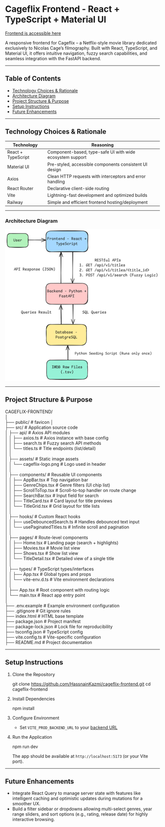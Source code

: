 # Cageflix Frontend - React + TypeScript + Material UI

[Frontend is accessible here](https://cageflix-frontend-production.up.railway.app/)

A responsive frontend for Cageflix – a Netflix-style movie library dedicated exclusively to Nicolas Cage’s filmography.
Built with React, TypeScript, and Material UI, it offers intuitive navigation, fuzzy search capabilities, and seamless integration with the FastAPI backend.

---

## Table of Contents

- [Technology Choices & Rationale](#technology-choices--rationale)
- [Architecture Diagram](#architecture-diagram)
- [Project Structure & Purpose](#project-structure--purpose)
- [Setup Instructions](#setup-instructions)
- [Future Enhancements](#future-enhancements)

---

## Technology Choices & Rationale

| Technology         | Reasoning                                                 |
| ------------------ | --------------------------------------------------------- |
| React + TypeScript | Component-based, type-safe UI with wide ecosystem support |
| Material UI        | Pre-styled, accessible components consistent UI design    |
| Axios              | Clean HTTP requests with interceptors and error handling  |
| React Router       | Declarative client-side routing                           |
| Vite               | Lightning-fast development and optimized builds           |
| Railway            | Simple and efficient frontend hosting/deployment          |

---

### Architecture Diagram

![Frontend Architecture Diagram](./docs/architecture.png)

---

## Project Structure & Purpose

CAGEFLIX-FRONTEND/  
│  
├── public/ # favicon
│  
├── src/ # Application source code  
│ ├── api/ # Axios API modules  
│ │ ├── axios.ts # Axios instance with base config  
│ │ ├── search.ts # Fuzzy search API methods  
│ │ └── titles.ts # Title endpoints (list/detail)  
│ │  
│ ├── assets/ # Static image assets  
│ │ └── cageflix-logo.png # Logo used in header  
│ │  
│ ├── components/ # Reusable UI components  
│ │ ├── AppBar.tsx # Top navigation bar  
│ │ ├── GenreChips.tsx # Genre filters (UI chip list)  
│ │ ├── ScrollToTop.tsx # Scroll-to-top handler on route change  
│ │ ├── SearchBar.tsx # Input field for search  
│ │ ├── TitleCard.tsx # Card layout for title previews  
│ │ └── TitleGrid.tsx # Grid layout for title lists  
│ │  
│ ├── hooks/ # Custom React hooks  
│ │ ├── useDebouncedSearch.ts # Handles debounced text input  
│ │ └── usePaginatedTitles.ts # Infinite scroll and pagination  
│ │  
│ ├── pages/ # Route-level components  
│ │ ├── Home.tsx # Landing page (search + highlights)  
│ │ ├── Movies.tsx # Movie list view  
│ │ ├── Shows.tsx # Show list view  
│ │ └── TitleDetail.tsx # Detailed view of a single title  
│ │  
│ ├── types/ # TypeScript types/interfaces  
│ │ ├── App.tsx # Global types and props  
│ │ └── vite-env.d.ts # Vite environment declarations  
│ │  
│ ├── App.tsx # Root component with routing logic  
│ └── main.tsx # React app entry point  
│  
├── .env.example # Example environment configuration  
├── .gitignore # Git ignore rules  
├── index.html # HTML base template  
├── package.json # Project manifest  
├── package-lock.json # Lock file for reproducibility  
├── tsconfig.json # TypeScript config  
├── vite.config.ts # Vite-specific configuration  
├── README.md # Project documentation

---

## Setup Instructions

1. Clone the Repository

   git clone https://github.com/HassnainKazmi/cageflix-frontend.git
   cd cageflix-frontend

2. Install Dependencies

   npm install

3. Configure Environment

   - Set `VITE_PROD_BACKEND_URL` to your [backend URL](https://cageflix-backend-production.up.railway.app/api/v1)

4. Run the Application

   npm run dev

   The app should be available at `http://localhost:5173` (or your Vite port).

---

## Future Enhancements

- Integrate React Query to manage server state with features like intelligent caching and optimistic updates during mutations for a smoother UX.
- Build a filter sidebar or dropdowns allowing multi-select genres, year range sliders, and sort options (e.g., rating, release date) for highly interactive browsing.
